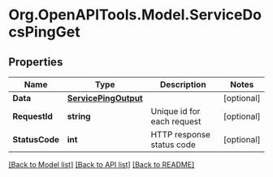 # Org.OpenAPITools.Model.ServiceDocsPingGet

## Properties

Name | Type | Description | Notes
------------ | ------------- | ------------- | -------------
**Data** | [**ServicePingOutput**](ServicePingOutput.md) |  | [optional] 
**RequestId** | **string** | Unique id for each request | [optional] 
**StatusCode** | **int** | HTTP response status code | [optional] 

[[Back to Model list]](../README.md#documentation-for-models) [[Back to API list]](../README.md#documentation-for-api-endpoints) [[Back to README]](../README.md)

